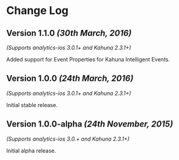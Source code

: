 Change Log
==========

Version 1.1.0 *(30th March, 2016)*
-------------------------------------------
*(Supports analytics-ios 3.0.1+ and Kahuna 2.3.1+)*

Added support for Event Properties for Kahuna Intelligent Events.

Version 1.0.0 *(24th March, 2016)*
-------------------------------------------
*(Supports analytics-ios 3.0.1+ and Kahuna 2.3.1+)*

Initial stable release.

Version 1.0.0-alpha *(24th November, 2015)*
-------------------------------------------
*(Supports analytics-ios 3.0.+ and Kahuna 2.3.1+)*

Initial alpha release.
